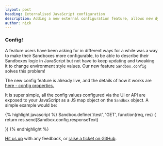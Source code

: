 ```yaml
---
layout: post
heading: Externalised JavaScript configuration
description: Adding a new external configuration feature, allows new dynamic interactions that were previous much more difficult.
author: nick
---
```


### Config!

A feature users have been asking for in different ways for a while was a way to make their Sandboxes more configurable, to be able to describe their Sandboxes logic in JavaScript but not have to keep updating and tweaking it to change environment style values. Our new feature ```Sandbox.config``` solves this problem!

The new config feature is already live, and the details of how it works are [here - config properties.](https://getsandbox.com/docs/config-properties) 

It is super simple, all the config values configured via the UI or API are exposed to your JavaScript as a JS map object on the ```Sandbox``` object. A simple example would be:

{% highlight javascript %}
Sandbox.define('/test', 'GET', function(req, res) {
  return res.send(Sandbox.config.responseText)

})
{% endhighlight %}

[Hit us up](https://twitter.com/_getsandbox) with any feedback, or [raise a ticket on GitHub](https://github.com/getsandbox/feedback/issues).